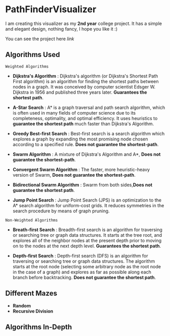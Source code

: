 # PathFinderVisualizer

I am creating this visualizer as my **2nd year** college project.
It has a simple and elegant design, nothing fancy, I hope you like it :)

You can see the project here *link*

## Algorithms Used

```Weighted Algorithms```
* **Dijkstra's Algorithm** : Dijkstra's algorithm (or Dijkstra's Shortest Path First algorithm) is an algorithm for finding the shortest paths between nodes in a graph. It was conceived by computer scientist Edsger W. Dijkstra in 1956 and published three years later. **Guarantees the shortest path**.

* **A-Star Search** : A* is a graph traversal and path search algorithm, which is often used in many fields of computer science due to its completeness, optimality, and optimal efficiency. It uses heuristics to **guarantee the shortest path** much faster than Dijkstra's Algorithm.

* **Greedy Best-first Search** : Best-first search is a search algorithm which explores a graph by expanding the most promising node chosen according to a specified rule. **Does not guarantee the shortest-path**.

* **Swarm Algorithm** : A mixture of Dijkstra's Algorithm and A*, **Does not guarantee the shortest-path**.

* **Convergent Swarm Algorithm** : The faster, more heuristic-heavy version of Swarm, **Does not guarantee the shortest-path**.

* **Bidirectional Swarm Algorithm** : Swarm from both sides,**Does not guarantee the shortest path**.

* **Jump Point Search** : Jump Point Search (JPS) is an optimization to the A* search algorithm for uniform-cost grids. It reduces symmetries in the search procedure by means of graph pruning.

```Non-Weighted Algorithms```
* **Breath-first Search** : Breadth-first search is an algorithm for traversing or searching tree or graph data structures. It starts at the tree root, and explores all of the neighbor nodes at the present depth prior to moving on to the nodes at the next depth level. **Guarantees the shortest path**.

* **Depth-first Search** : Depth-first search (DFS) is an algorithm for traversing or searching tree or graph data structures. The algorithm starts at the root node (selecting some arbitrary node as the root node in the case of a graph) and explores as far as possible along each branch before backtracking. **Does not guarantee the shortest path**.


## Different Mazes

* **Random**
* **Recursive Division**

## Algorithms In-Depth